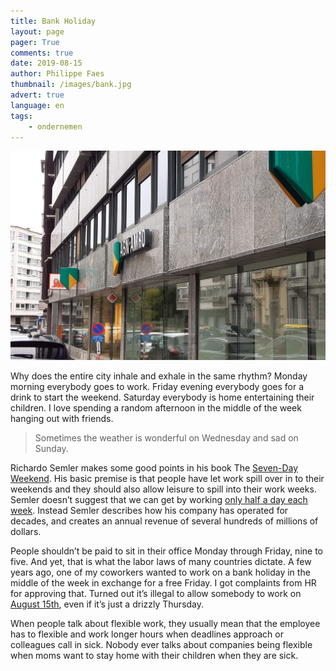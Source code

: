 ```yaml
---
title: Bank Holiday
layout: page
pager: True
comments: true
date: 2019-08-15
author: Philippe Faes
thumbnail: /images/bank.jpg
advert: true
language: en
tags:
    - ondernemen
---
```


![closed](/images/bank.jpg)

Why does the entire city inhale and exhale in the same rhythm? Monday morning everybody goes to work. Friday evening everybody goes for a drink to start the weekend. Saturday everybody is home entertaining their children. I love spending a random afternoon in the middle of the week hanging out with friends.

> Sometimes the weather is wonderful on Wednesday and sad on Sunday. 

Richardo Semler makes some good points in his book The [Seven-Day Weekend](https://www.amazon.com/Seven-Day-Weekend-Changing-Work-Works/dp/1591840260). His basic premise is that people have let work spill over in to their weekends and they should also allow leisure to spill into their work weeks. Semler doesn’t suggest that we can get by working [only half a day each week](https://fourhourworkweek.com/). Instead Semler describes how his company has operated for decades, and creates an annual revenue of several hundreds of millions of dollars.

People shouldn’t be paid to sit in their office Monday through Friday, nine to five. And yet, that is what the labor laws of many countries dictate. A few years ago, one of my coworkers wanted to work on a bank holiday in the middle of the week in exchange for a free Friday. I got complaints from HR for approving that. Turned out it’s illegal to allow somebody to work on [August 15th](https://en.wikipedia.org/wiki/August_15#Holidays_and_observances), even if it’s just a drizzly Thursday.

When people talk about flexible work, they usually mean that the employee has to flexible and work longer hours when deadlines approach or colleagues call in sick. Nobody ever talks about companies being flexible when moms want to stay home with their children when they are sick.
